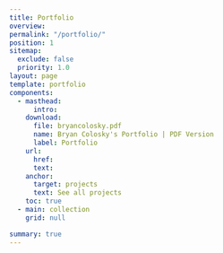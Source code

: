 ```yaml
---
title: Portfolio
overview:
permalink: "/portfolio/"
position: 1
sitemap:
  exclude: false
  priority: 1.0
layout: page
template: portfolio
components:
  - masthead:
      intro:
    download:
      file: bryancolosky.pdf
      name: Bryan Colosky's Portfolio | PDF Version
      label: Portfolio
    url:
      href:
      text:
    anchor:
      target: projects
      text: See all projects
    toc: true
  - main: collection
    grid: null

summary: true
---
```

